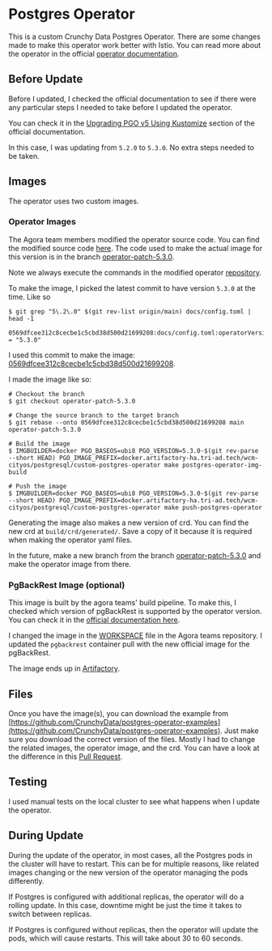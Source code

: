 # Postgres Operator

This is a custom Crunchy Data Postgres Operator. There are some changes made to make this operator work better with Istio. You can read more about the operator in the official [operator documentation](https://access.crunchydata.com/documentation/postgres-operator/latest/quickstart/).

## Before Update

Before I updated, I checked the official documentation to see if there were any particular steps I needed to take before I updated the operator.

You can check it in the [Upgrading PGO v5 Using Kustomize](https://access.crunchydata.com/documentation/postgres-operator/latest/upgrade/kustomize/) section of the official documentation.

In this case, I was updating from `5.2.0` to `5.3.0`. No extra steps needed to be taken.

## Images

The operator uses two custom images.

### Operator Images

The Agora team members modified the operator source code. You can find the modified source code [here](https://github.tri-ad.tech/cityos-platform/postgres-operator). The code used to make the actual image for this version is in the branch [operator-patch-5.3.0](https://github.tri-ad.tech/cityos-platform/postgres-operator/tree/operator-patch-5.3.0).

Note we always execute the commands in the modified operator [repository](https://github.tri-ad.tech/cityos-platform/postgres-operator).

To make the image, I picked the latest commit to have version `5.3.0` at the time. Like so

```shell
$ git grep "5\.2\.0" $(git rev-list origin/main) docs/config.toml | head -1
 0569dfcee312c8cecbe1c5cbd38d500d21699208:docs/config.toml:operatorVersion = "5.3.0"
```

I used this commit to make the image: [0569dfcee312c8cecbe1c5cbd38d500d21699208](https://github.com/CrunchyData/postgres-operator/commit/0569dfcee312c8cecbe1c5cbd38d500d21699208).

I made the image like so:

```shell
# Checkout the branch
$ git checkout operator-patch-5.3.0

# Change the source branch to the target branch
$ git rebase --onto 0569dfcee312c8cecbe1c5cbd38d500d21699208 main operator-patch-5.3.0

# Build the image
$ IMGBUILDER=docker PGO_BASEOS=ubi8 PGO_VERSION=5.3.0-$(git rev-parse --short HEAD) PGO_IMAGE_PREFIX=docker.artifactory-ha.tri-ad.tech/wcm-cityos/postgresql/custom-postgres-operator make postgres-operator-img-build

# Push the image
$ IMGBUILDER=docker PGO_BASEOS=ubi8 PGO_VERSION=5.3.0-$(git rev-parse --short HEAD) PGO_IMAGE_PREFIX=docker.artifactory-ha.tri-ad.tech/wcm-cityos/postgresql/custom-postgres-operator make push-postgres-operator
```

Generating the image also makes a new version of crd. You can find the new crd at `build/crd/generated/`. Save a copy of it because it is required when making the operator yaml files.

In the future, make a new branch from the branch [operator-patch-5.3.0](https://github.tri-ad.tech/cityos-platform/postgres-operator/tree/operator-patch-5.3.0) and make the operator image from there.

### PgBackRest Image (optional)

This image is built by the agora teams' build pipeline. To make this, I checked which version of pgBackRest is supported by the operator version. You can check it in the [official documentation here](https://access.crunchydata.com/documentation/postgres-operator/latest/references/components/).

I changed the image in the [WORKSPACE](../../../../../WORKSPACE) file in the Agora teams repository. I updated the `pgbackrest` container pull with the new official image for the pgBackRest.

The image ends up in [Artifactory](https://artifactory-ha.tri-ad.tech/ui/repos/tree/General/docker/wcm-cityos/postgresql/custom-pgbackrest).

## Files

Once you have the image(s), you can download the example from [https://github.com/CrunchyData/postgres-operator-examples](https://github.com/CrunchyData/postgres-operator-examples). Just make sure you download the correct version of the files. Mostly I had to change the related images, the operator image, and the crd. You can have a look at the difference in this [Pull Request](https://github.tri-ad.tech/cityos-platform/cityos/pull/4306).

## Testing

I used manual tests on the local cluster to see what happens when I update the operator.

## During Update

During the update of the operator, in most cases, all the Postgres pods in the cluster will have to restart. This can be for multiple reasons, like related images changing or the new version of the operator managing the pods differently.

If Postgres is configured with additional replicas, the operator will do a rolling update. In this case, downtime might be just the time it takes to switch between replicas.

If Postgres is configured without replicas, then the operator will update the pods, which will cause restarts. This will take about 30 to 60 seconds.
